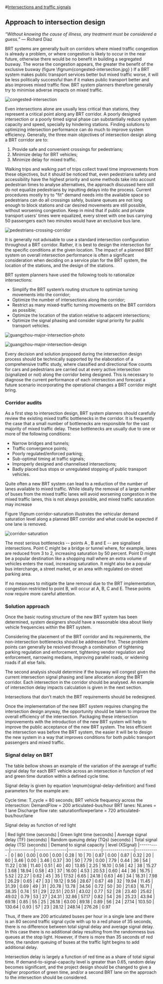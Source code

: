 #[Intersections and traffic signals](toc.md#toc)

## Approach to intersection design

*“Without knowing the cause of illness, any treatment must be considered a guess.”* ― Richard Diaz

BRT systems are generally built on corridors where mixed traffic congestion is already a problem, or where congestion is likely to occur in the near future, otherwise there would be no benefit in building a segregated busway.  The worse the congestion appears, the greater the benefit of the exclusive busway (figure \fignum{congested-intersection.jpg} )  If a BRT system makes public transport services better but mixed traffic worse, it will be less politically successful than if it makes public transport better and also improves mixed traffic flow.  BRT system planners therefore generally try to minimise adverse impacts on mixed traffic.

![congested-intersection ](img/congested-intersection.jpg "The introduction of BRT and design changes to poorly controlled and congested intersections often leads to efficiency improvements for both public transport vehicles and mixed traffic.  Photo by Lloyd Wright.")

Even intersections alone are usually less critical than stations, they represent a critical point along any BRT corridor. A poorly designed intersection or a poorly timed signal phase can substantially reduce system capacity and speed, specially by hindering stations. Finding solutions to optimizing intersection performance can do much to improve system efficiency. Generally, the three main objectives of intersection design along a BRT corridor are to:

1. Provide safe and convenient crossings for pedestrians;
2. Minimize delay for BRT vehicles;
3. Minimize delay for mixed traffic.

Walking trips and walking part of trips collect travel time improvements from these objectives, but it should be noticed that, even pedestrians safety and accessibility have the highest priority and some methods take into account pedestrian times to analyse alternatives, the approach discussed here still do not equalize pedestrians by inputting delays into the process. Current procedures mostly try to "fit" demand needs into the available space so pedestrians can do all crossings safely, buslane queues are not long enough to block stations and car desired movements are still possible, without worsening congestion. Keep in mind that if public and private transport users' times were equalized, every street with one bus carrying 50 passengers each two minutes would have an exclusive bus lane.

![pedestrians-crossing-corridor](img/pedestrians-crossing-corridor.jpg "Intersection design affects the BRT system’s efficiency, pedestrian safety and access, and flows of mixed traffic vehicles. Photo by Lloyd Wright.")

It is generally not advisable to use a standard intersection configuration throughout a BRT corridor. Rather, it is best to design the intersection for the specific conditions at the given location. The impact of a planned BRT system on overall intersection performance is often a significant consideration when deciding on a service plan for the BRT system, the location of the stations, and the design of the stations.

BRT system planners have used the following tools to rationalize intersections: 

- Simplify the BRT system’s routing structure to optimize turning movements into the corridor;
- Optimize the number of intersections along the corridor;
- Restrict as many mixed-traffic turning movements on the BRT corridors as possible;
- Optimize the location of the station relative to adjacent intersections;
- Optimize the signal phasing and consider signal priority for public transport vehicles.

![guangzhou-major-intersection-photo](img/guangzhou-major-intersection-photo.jpg "Typical major intersection on a BRT corridor in Guangzhou, China. Note at this intersection of the BRT corridor with Chibei Avenue, the station is located away from the intersection, and in order to turn cross traffic, the two-phase intersection requires a u-turn in the perpendicular road. Before the BRT, this four-phase intersection was a major traffic-congestion point. Photo by Karl Fjellstrom")

![guangzhou-major-intersection-design](img/guangzhou-major-intersection-design.jpg "Typical major intersection on a BRT corridor in Guangzhou, China. Note at this intersection of the BRT corridor with Chibei Avenue, the station is located away from the intersection, and in order to turn cross traffic, the two-phase intersection requires a u-turn in the perpendicular road. Before the BRT, this four-phase intersection was a major traffic-congestion point. Intersection design by ITDP and GMEDRI.")

Every decision and solution proposed during the intersection design process should be technically supported by the elaboration of a comprehensive traffic study, where classified and directional flow counts for cars and pedestrians are carried out at every active intersection (signalized or not) along the corridor being designed. This is necessary to diagnose the current performance of each intersection and forecast a future scenario incorporating the operational changes a BRT corridor might bring. 

### Corridor audits

As a first step to intersection design, BRT system planners should carefully review the existing mixed traffic bottlenecks in the corridor.  It is frequently the case that a small number of bottlenecks are responsible for the vast majority of mixed traffic delay.  These bottlenecks are usually due to one or more of the following conditions: 

- Narrow bridges and tunnels;
- Traffic convergence points;
- Poorly regulated/enforced parking;
- Sub-optimal timing at traffic signals;
- Improperly designed and channelised intersections;
- Badly placed bus stops or unregulated stopping of public transport vehicles.

Quite often a new BRT system can lead to a reduction of the number of lanes available to mixed traffic.  While ideally the removal of a large number of buses from the mixed traffic lanes will avoid worsening congestion in the mixed traffic lanes, this is not always possible, and mixed traffic saturation may increase

Figure \fignum corridor-saturation illustrates the vehicular demand saturation level along a planned BRT corridor and what could be expected if one lane is removed. 

![corridor-saturation](img/corridor-sat-3ed9.3.png "Current demand saturation level for mixed traffic can be expected to off-set with the transference of one lane to the planned BRT system.")

The most serious bottlenecks -- points A , B and E -- are signalised intersections. Point C might be a bridge or tunnel where, for example, lanes are reduced from 3 to 2, increasing saturation by 50 percent. Point D might be a popular destination like a shopping mall where an extra volume of vehicles enters the road, increasing saturation.  It might also be a popular bus interchange, a street market, or an area with regulated on-street parking area. 

If no measures to mitigate the lane removal due to the BRT implementation, congestion restricted to point B, will  occur at A, B, C and E. These points now require more careful attention.

### Solution approach

Once the basic routing structure of the new BRT system has been determined, system designers should have a reasonable idea about likely vehicle frequencies within the BRT system. 

Considering the placement of the BRT corridor and its requirements, the non-intersection bottlenecks should be addressed first.  These problem points can generally be resolved through a combination of tightening parking regulation and enforcement, tightening vendor regulation and enforcement, narrowing medians, improving parallel roads, or widening roads if all else fails.  

The second analysis should determine if the busway will congest given the current intersection signal phasing and lane allocation along the BRT corridor. Each intersection in the corridor should be analysed. An example of intersection delay impacts calculation is given in the next section.

Intersections that don't match the BRT requirements should be redesigned.

Once the implementation of the new BRT system requires changing the intersection design anyway, the opportunity should be taken to improve the overall efficiency of the intersection. Packaging these intersection improvements with the introduction of the new BRT system will help to improve the public acceptance of the new BRT system. The less efficient the intersection was before the BRT system, the easier it will be to design the new system in a way that improves conditions for both public transport passengers and mixed traffic. 

### Signal delay on BRT

The table bellow shows an example of the variation of the average of traffic signal delay for each BRT vehicle across an intersection in function of red and  green time duration within a defined cycle time.

Signal delay is given by equation \eqnum(signal-delay-definition) and fixed parameters for the example are:

Cycle time: T_cycle = 80 seconds;
BRT vehicle frequency across the intersection: DemandFlow = 200 articulated-bus/hour
BRT lanes: NLanes = 1 lane
Discharge flow rate: saturationflowperlane = 720 articulated-bus/hour/lane

Signal delay as function of red light

| Red light time  (seconds) | Green light time  (seconds) | Average signal delay (TF) (seconds) | Random queuing delay (TQs) (seconds) | Total signal delay (TS) (seconds) | Demand to signal capacity | level (XSignal)
|-----------|------------|----------------|-----------------|----------------|------------
| 0  | 80 | 0.00  | 0.00   | 0.00   | 0.28
| 10 | 70 | 0.87  | 0.00   | 0.87   | 0.32
| 20 | 60 | 3.46  | 0.00   | 3.46   | 0.37
| 30 | 50 | 7.79  | 0.00   | 7.79   | 0.44
| 36 | 54 | 11.22 | 0.18   | 11.40  | 0.51
| 40 | 40 | 13.85 | 2.25   | 16.10  | 0.56
| 42 | 38 | 15.27 | 3.68   | 18.94  | 0.58
| 43 | 37 | 16.00 | 4.53   | 20.53  | 0.60
| 44 | 36 | 16.75 | 5.52   | 22.27  | 0.62
| 45 | 35 | 17.52 | 6.65   | 24.18  | 0.63
| 46 | 34 | 18.31 | 7.98   | 26.29  | 0.65
| 47 | 33 | 19.12 | 9.56   | 28.67  | 0.67
| 48 | 32 | 19.94 | 11.45  | 31.39  | 0.69
| 49 | 31 | 20.78 | 13.78  | 34.56  | 0.72
| 50 | 30 | 21.63 | 16.71  | 38.35  | 0.74
| 51 | 29 | 22.51 | 20.51  | 43.02  | 0.77
| 52 | 28 | 23.40 | 25.62  | 49.02  | 0.79
| 53 | 27 | 24.31 | 32.86  | 57.17  | 0.82
| 54 | 26 | 25.23 | 43.94  | 69.18  | 0.85
| 55 | 25 | 26.18 | 63.00  | 89.18  | 0.89
| 56 | 24 | 27.14 | 103.50 | 130.64 | 0.93
| 57 | 23 | 28.12 | 248.14 | 276.26 | 0.97

Thus, if there are 200 articulated buses per hour in a single lane and there is an 80 second traffic signal cycle with up to a red phase of 35 seconds, there is no difference between total signal delay and average signal delay.  In this case there is no additional delay resulting from the randomness bus queues at the stop light.   However, if there is more than 35 seconds of red time, the random queuing of buses at the traffic light begins to add additional delay.

Intersection delay is largely a function of red time as a share of total signal time.  If demand-to-signal-capacity level is greater than 0.65, random delay becomes significant, and the project design should be changed to give a higher proportion of green time, and/or a second BRT lane on the approach to the intersection should be considered.


